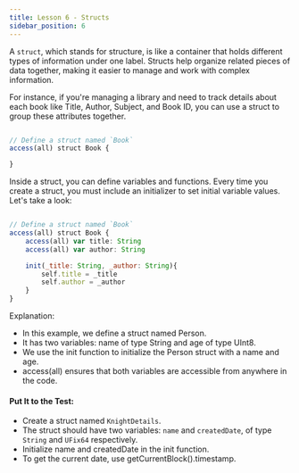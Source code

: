 ```yaml
---
title: Lesson 6 - Structs
sidebar_position: 6
---
```


A `struct`, which stands for structure, is like a container that holds different types of information under one label. Structs help organize related pieces of data together, making it easier to manage and work with complex information.

For instance, if you're managing a library and need to track details about each book like Title, Author, Subject, and Book ID, you can use a struct to group these attributes together.

```jsx

// Define a struct named `Book`
access(all) struct Book {

}

```

Inside a struct, you can define variables and functions. Every time you create a struct, you must include an initializer to set initial variable values. Let's take a look:

```jsx

// Define a struct named `Book`
access(all) struct Book {
    access(all) var title: String
    access(all) var author: String

    init(_title: String, _author: String){
        self.title = _title
        self.author = _author
    }
}

```

Explanation:

- In this example, we define a struct named Person.
- It has two variables: name of type String and age of type UInt8.
- We use the init function to initialize the Person struct with a name and age.
- access(all) ensures that both variables are accessible from anywhere in the code.

#### Put It to the Test:

- Create a struct named `KnightDetails`.
- The struct should have two variables: `name` and `createdDate`, of type `String` and `UFix64` respectively.
- Initialize name and createdDate in the init function.
- To get the current date, use getCurrentBlock().timestamp.
